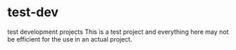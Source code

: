 # test-dev
test development projects
This is a test project and everything here may not be efficient for the use in an actual project.
